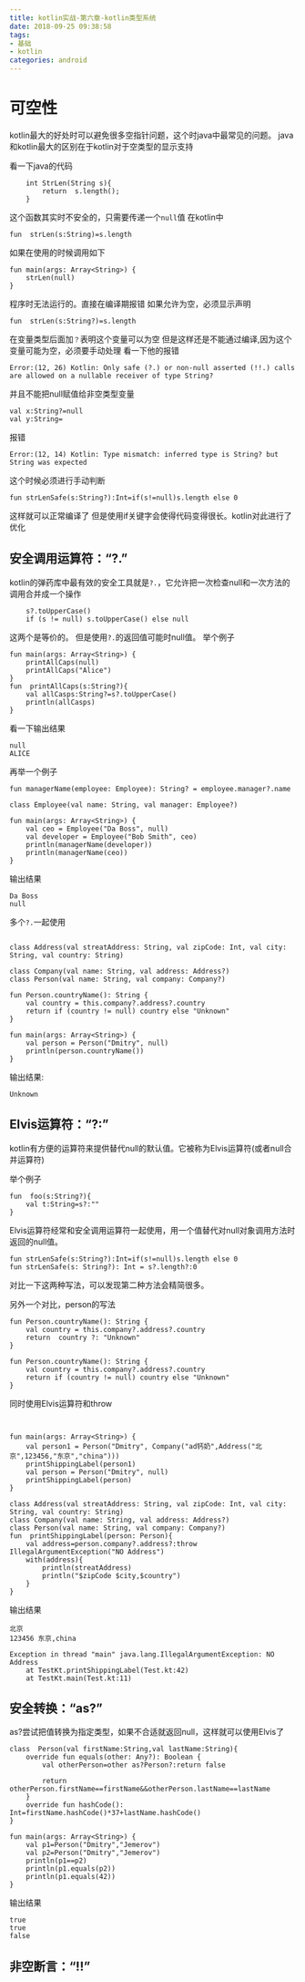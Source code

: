 ```yaml
---
title: kotlin实战-第六章-kotlin类型系统
date: 2018-09-25 09:38:58
tags:
- 基础
- kotlin
categories: android
---
```


# 可空性

kotlin最大的好处时可以避免很多空指针问题，这个时java中最常见的问题。
java和kotlin最大的区别在于kotlin对于空类型的显示支持

看一下java的代码
```
    int StrLen(String s){
        return  s.length();
    }
```
这个函数其实时不安全的，只需要传递一个`null`值
在kotlin中
```
fun  strLen(s:String)=s.length
```
如果在使用的时候调用如下
```
fun main(args: Array<String>) {
    strLen(null)
}

```
程序时无法运行的。直接在编译期报错
如果允许为空，必须显示声明
```
fun  strLen(s:String?)=s.length
```
在变量类型后面加`？`表明这个变量可以为空
但是这样还是不能通过编译,因为这个变量可能为空，必须要手动处理
看一下他的报错
```
Error:(12, 26) Kotlin: Only safe (?.) or non-null asserted (!!.) calls are allowed on a nullable receiver of type String?
```
并且不能把null赋值给非空类型变量
```
val x:String?=null
val y:String=
```
报错
```
Error:(12, 14) Kotlin: Type mismatch: inferred type is String? but String was expected
```
这个时候必须进行手动判断
```
fun strLenSafe(s:String?):Int=if(s!=null)s.length else 0
```
这样就可以正常编译了
但是使用if关键字会使得代码变得很长。kotlin对此进行了优化

## 安全调用运算符：“?.”
kotlin的弹药库中最有效的安全工具就是`?.`，它允许把一次检查null和一次方法的调用合并成一个操作
```
    s?.toUpperCase()
    if (s != null) s.toUpperCase() else null
```
这两个是等价的。
但是使用`?.`的返回值可能时null值。
举个例子
```
fun main(args: Array<String>) {
    printAllCaps(null)
    printAllCaps("Alice")
}
fun  printAllCaps(s:String?){
    val allCasps:String?=s?.toUpperCase()
    println(allCasps)
}

```
看一下输出结果
```
null
ALICE

```
再举一个例子
```
fun managerName(employee: Employee): String? = employee.manager?.name

class Employee(val name: String, val manager: Employee?)

fun main(args: Array<String>) {
    val ceo = Employee("Da Boss", null)
    val developer = Employee("Bob Smith", ceo)
    println(managerName(developer))
    println(managerName(ceo))
}
```

输出结果
```
Da Boss
null
```

多个`?.`一起使用
```

class Address(val streatAddress: String, val zipCode: Int, val city: String, val country: String)

class Company(val name: String, val address: Address?)
class Person(val name: String, val company: Company?)

fun Person.countryName(): String {
    val country = this.company?.address?.country
    return if (country != null) country else "Unknown"
}

fun main(args: Array<String>) {
    val person = Person("Dmitry", null)
    println(person.countryName())
}

```
输出结果:
```
Unknown
```
## Elvis运算符：“?:”

kotlin有方便的运算符来提供替代null的默认值。它被称为Elvis运算符(或者null合并运算符)

举个例子
```
fun  foo(s:String?){
    val t:String=s?:""
}
```

Elvis运算符经常和安全调用运算符一起使用，用一个值替代对null对象调用方法时返回的null值。

```
fun strLenSafe(s:String?):Int=if(s!=null)s.length else 0
fun strLenSafe(s: String?): Int = s?.length?:0
```
对比一下这两种写法，可以发现第二种方法会精简很多。

另外一个对比，person的写法
```
fun Person.countryName(): String {
    val country = this.company?.address?.country
    return  country ?: "Unknown"
}

fun Person.countryName(): String {
    val country = this.company?.address?.country
    return if (country != null) country else "Unknown"
}
```

同时使用Elvis运算符和throw

```


fun main(args: Array<String>) {
    val person1 = Person("Dmitry", Company("ad钙奶",Address("北京",123456,"东京","china")))
    printShippingLabel(person1)
    val person = Person("Dmitry", null)
    printShippingLabel(person)
}

class Address(val streatAddress: String, val zipCode: Int, val city: String, val country: String)
class Company(val name: String, val address: Address?)
class Person(val name: String, val company: Company?)
fun  printShippingLabel(person: Person){
    val address=person.company?.address?:throw IllegalArgumentException("NO Address")
    with(address){
        println(streatAddress)
        println("$zipCode $city,$country")
    }
}
```

输出结果
```
北京
123456 东京,china

Exception in thread "main" java.lang.IllegalArgumentException: NO Address
	at TestKt.printShippingLabel(Test.kt:42)
	at TestKt.main(Test.kt:11)
```
## 安全转换：“as?”

as?尝试把值转换为指定类型，如果不合适就返回null，这样就可以使用Elvis了
```
class  Person(val firstName:String,val lastName:String){
    override fun equals(other: Any?): Boolean {
        val otherPerson=other as?Person?:return false

        return otherPerson.firstName==firstName&&otherPerson.lastName==lastName
    }
    override fun hashCode(): Int=firstName.hashCode()*37+lastName.hashCode()
}

fun main(args: Array<String>) {
    val p1=Person("Dmitry","Jemerov")
    val p2=Person("Dmitry","Jemerov")
    println(p1==p2)
    println(p1.equals(p2))
    println(p1.equals(42))
}
```
输出结果
```
true
true
false
```

## 非空断言：“!!”